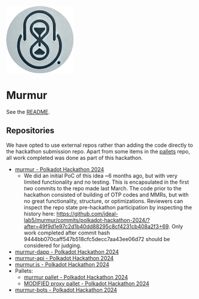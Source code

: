 <img src="../doc/murmur-logo.png" height="180" width="180" />

# Murmur 

See the [README](../README.md).

## Repositories 

We have opted to use external repos rather than adding the code directly to the hackathon submission repo. Apart from some items in the [pallets](https://github.com/ideal-lab5/pallets) repo, all work completed was done as part of this hackathon.

- [murmur - Polkadot Hackathon 2024](https://github.com/ideal-lab5/murmur/tree/polkadot-hackathon-2024)
    - We did an initial PoC of this idea ~6 months ago, but with very limited functionality and no testing. This is encapsulated in the first *two* commits to the repo made last March. The code prior to the hackathon consisted of building of OTP codes and MMRs, but with no great functionality, structure, or optimizations. Reviewers can inspect the repo state pre-hackathon participation by inspecting the history here: https://github.com/ideal-lab5/murmur/commits/polkadot-hackathon-2024/?after=49f9d1e97c2d1b40dd88295c8cf4231cb408a2f3+69. Only work completed after commit hash 9444bb070caff547b518cfc5decc7aa43ee06d72 should be considered for judging. 
- [murmur-dapp - Polkadot Hackathon 2024](https://github.com/ideal-lab5/murmur-dapp/tree/polkadot-hackathon-2024)
- [murmur-api - Polkadot Hackathon 2024](https://github.com/ideal-lab5/murmur-api/tree/polkadot-hackathon-2024)
- [murmur.js - Polkadot Hackathon 2024](https://github.com/ideal-lab5/murmur.js/tree/polkadot-hackathon-2024)
- Pallets:
    - [murmur pallet - Polkadot Hackathon 2024](https://github.com/ideal-lab5/pallets/tree/polkadot-hackathon-2024/pallets/murmur)
    - [MODIFIED proxy pallet - Polkadot Hackathon 2024](https://github.com/ideal-lab5/pallets/tree/polkadot-hackathon-2024/pallets/proxy)
- [murmur-bots - Polkadot Hackathon 2024](https://github.com/ideal-lab5/murmur-bots/tree/polkadot-hackathon-2024)